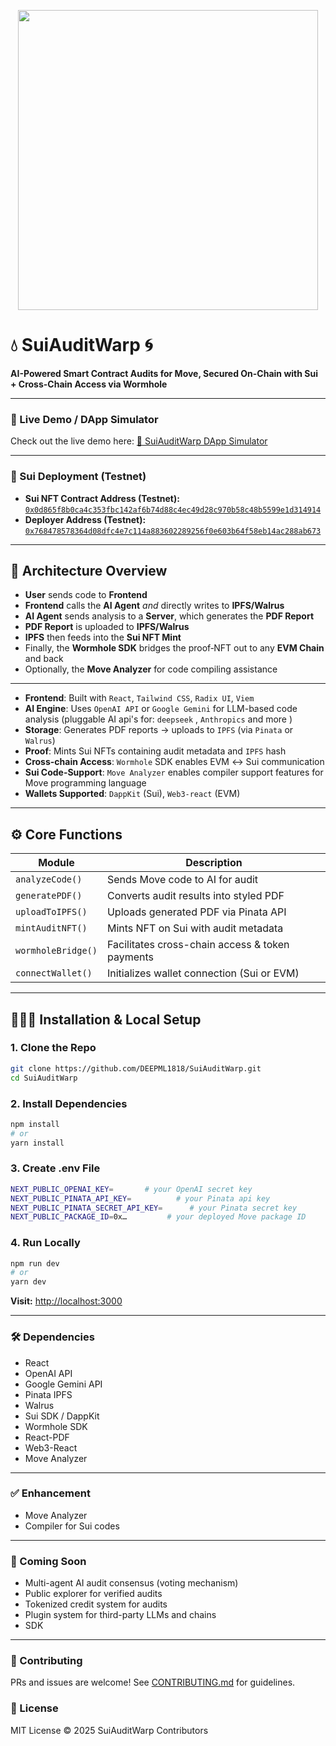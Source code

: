 <p align="center"><img src="/attached_assets/cryptopayroll.png" width="480"\></p>

# 💧 SuiAuditWarp 🌀
**AI-Powered Smart Contract Audits for Move, Secured On-Chain with Sui + Cross-Chain Access via Wormhole**

---

### 🚀 Live Demo / DApp Simulator

Check out the live demo here: [🔗 SuiAuditWarp DApp Simulator](https://audit-warp.vercel.app/)

---

### 📄 Sui Deployment (Testnet)

- **Sui NFT Contract Address (Testnet):** [`0x0d865f8b0ca4c353fbc142af6b74d88c4ec49d28c970b58c48b5599e1d314914`](https://testnet.suivision.xyz/package/0x0d865f8b0ca4c353fbc142af6b74d88c4ec49d28c970b58c48b5599e1d314914?tab=Code)  
- **Deployer Address (Testnet):** [`0x768478578364d08dfc4e7c114a883602289256f0e603b64f58eb14ac288ab673`](https://testnet.suivision.xyz/account/0x768478578364d08dfc4e7c114a883602289256f0e603b64f58eb14ac288ab673)

---

## 🧠 Architecture Overview

- **User** sends code to **Frontend**  
- **Frontend** calls the **AI Agent** _and_ directly writes to **IPFS/Walrus**  
- **AI Agent** sends analysis to a **Server**, which generates the **PDF Report**  
- **PDF Report** is uploaded to **IPFS/Walrus**  
- **IPFS** then feeds into the **Sui NFT Mint**  
- Finally, the **Wormhole SDK** bridges the proof‑NFT out to any **EVM Chain** and back
- Optionally, the **Move Analyzer** for code compiling assistance 

---

- **Frontend**: Built with `React`, `Tailwind CSS`, `Radix UI`, `Viem`
- **AI Engine**: Uses `OpenAI API` or `Google Gemini` for LLM-based code analysis (pluggable AI api's for: `deepseek` , `Anthropics` and more )
- **Storage**: Generates PDF reports → uploads to `IPFS` (via `Pinata` or `Walrus`)
- **Proof**: Mints Sui NFTs containing audit metadata and `IPFS` hash
- **Cross-chain Access**: `Wormhole` SDK enables EVM ↔ Sui communication
- **Sui Code-Support**: `Move Analyzer` enables compiler support features for Move programming language
- **Wallets Supported**: `DappKit` (Sui), `Web3-react` (EVM)

---

## ⚙️ Core Functions

| Module             | Description |
|--------------------|-------------|
| `analyzeCode()`    | Sends Move code to AI for audit |
| `generatePDF()`    | Converts audit results into styled PDF |
| `uploadToIPFS()`   | Uploads generated PDF via Pinata API |
| `mintAuditNFT()`   | Mints NFT on Sui with audit metadata |
| `wormholeBridge()` | Facilitates cross-chain access & token payments |
| `connectWallet()`  | Initializes wallet connection (Sui or EVM) |

---

## 👷🏻‍♂️ Installation & Local Setup

### 1. Clone the Repo

```bash
git clone https://github.com/DEEPML1818/SuiAuditWarp.git
cd SuiAuditWarp
```

### 2. Install Dependencies

```bash
npm install
# or
yarn install
```

### 3. Create .env File

```bash
NEXT_PUBLIC_OPENAI_KEY=       # your OpenAI secret key
NEXT_PUBLIC_PINATA_API_KEY=          # your Pinata api key
NEXT_PUBLIC_PINATA_SECRET_API_KEY=      # your Pinata secret key
NEXT_PUBLIC_PACKAGE_ID=0x…         # your deployed Move package ID
```

### 4. Run Locally

```bash
npm run dev
# or
yarn dev
```
**Visit:** <http://localhost:3000>

---

### 🛠 Dependencies
- React
- OpenAI API
- Google Gemini API
- Pinata IPFS
- Walrus
- Sui SDK / DappKit
- Wormhole SDK
- React-PDF
- Web3-React
- Move Analyzer

---

### ✅ Enhancement
- Move Analyzer
- Compiler for Sui codes

---

### 🧪 Coming Soon
- Multi-agent AI audit consensus (voting mechanism)
- Public explorer for verified audits
- Tokenized credit system for audits
- Plugin system for third-party LLMs and chains
- SDK

---

### 🤝 Contributing
PRs and issues are welcome! See [CONTRIBUTING.md](./CONTRIBUTING.md) for guidelines.

### 🔐 License
MIT License © 2025 SuiAuditWarp Contributors


